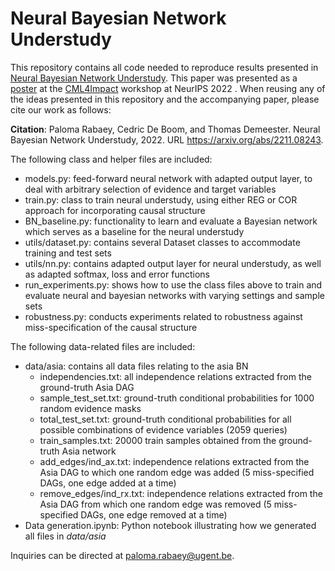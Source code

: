# Neural Bayesian Network Understudy

This repository contains all code needed to reproduce results presented in [Neural Bayesian Network Understudy](https://arxiv.org/abs/2211.08243). This paper was presented as a [poster](https://nips.cc/media/PosterPDFs/NeurIPS%202022/61726.png?t=1668776619.4658473) at the [CML4Impact](https://www.cml-4-impact.vanderschaar-lab.com/) workshop at NeurIPS 2022 . When reusing any of the ideas presented in this repository and the accompanying paper, please cite our work as follows:

**Citation**: Paloma Rabaey, Cedric De Boom, and Thomas Demeester. Neural Bayesian Network Understudy, 2022. URL https://arxiv.org/abs/2211.08243.


The following class and helper files are included: 
- models.py: feed-forward neural network with adapted output layer, to deal with arbitrary selection of evidence and target variables
- train.py: class to train neural understudy, using either REG or COR approach for incorporating causal structure
- BN_baseline.py: functionality to learn and evaluate a Bayesian network which serves as a baseline for the neural understudy
- utils/dataset.py: contains several Dataset classes to accommodate training and test sets 
- utils/nn.py: contains adapted output layer for neural understudy, as well as adapted softmax, loss and error functions
- run_experiments.py: shows how to use the class files above to train and evaluate neural and bayesian networks with varying settings and sample sets
- robustness.py: conducts experiments related to robustness against miss-specification of the causal structure

The following data-related files are included:
- data/asia: contains all data files relating to the asia BN
  - independencies.txt: all independence relations extracted from the ground-truth Asia DAG
  - sample_test_set.txt: ground-truth conditional probabilities for 1000 random evidence masks
  - total_test_set.txt: ground-truth conditional probabilities for all possible combinations of evidence variables (2059 queries)
  - train_samples.txt: 20000 train samples obtained from the ground-truth Asia network
  - add_edges/ind_ax.txt: independence relations extracted from the Asia DAG to which one random edge was added (5 miss-specified DAGs, one edge added at a time)
  - remove_edges/ind_rx.txt: independence relations extracted from the Asia DAG from which one random edge was removed (5 miss-specified DAGs, one edge removed at a time)
- Data generation.ipynb: Python notebook illustrating how we generated all files in *data/asia*

Inquiries can be directed at paloma.rabaey@ugent.be.
